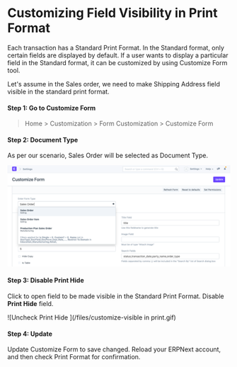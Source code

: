 
# Customizing Field Visibility in Print Format


Each transaction has a Standard Print Format. In the Standard format, only certain fields are displayed by default. If a user wants to display a particular field in the Standard format, it can be customized by using Customize Form tool.


Let's assume in the Sales order, we need to make Shipping Address field visible in the standard print format.


#### Step 1: Go to Customize Form



> 
> Home > Customization > Form Customization > Customize Form
> 
> 
> 


#### Step 2: Document Type


As per our scenario, Sales Order will be selected as Document Type.


![Document Type](/files/customize-make-fields-visible.png)


#### Step 3: Disable Print Hide


Click to open field to be made visible in the Standard Print Format. Disable **Print Hide** field.


![Uncheck Print Hide ](/files/customize-visible in print.gif)


#### Step 4: Update


Update Customize Form to save changed. Reload your ERPNext account, and then check Print Format for confirmation.


